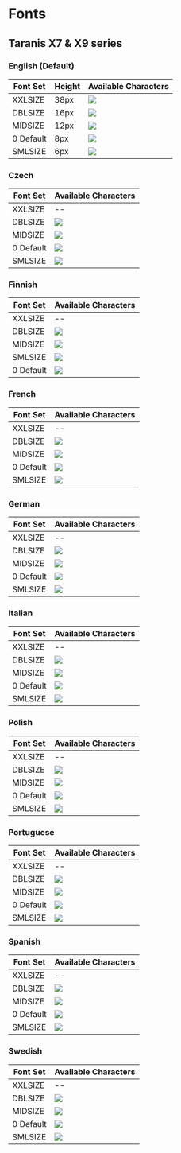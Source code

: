 # Fonts

## Taranis X7 & X9 series

### English (Default)

| Font Set  | Height | Available Characters                                                                            |
| --------- | ------ | ----------------------------------------------------------------------------------------------- |
| XXLSIZE   | 38px   | ![](https://raw.githubusercontent.com/opentx/opentx/2.2/radio/src/fonts/std/font_22x38_num.png) |
| DBLSIZE   | 16px   | ![](https://raw.githubusercontent.com/opentx/opentx/2.2/radio/src/fonts/std/font_10x14.png)     |
| MIDSIZE   | 12px   | ![](https://raw.githubusercontent.com/opentx/opentx/2.2/radio/src/fonts/std/font_08x10.png)     |
| 0 Default | 8px    | ![](https://raw.githubusercontent.com/opentx/opentx/2.2/radio/src/fonts/std/font_05x07.png)     |
| SMLSIZE   | 6px    | ![](https://raw.githubusercontent.com/opentx/opentx/2.2/radio/src/fonts/std/font_04x06.png)     |

### Czech

| Font Set  | Available Characters                                                                           |
| --------- | ---------------------------------------------------------------------------------------------- |
| XXLSIZE   | --                                                                                             |
| DBLSIZE   | ![](https://raw.githubusercontent.com/opentx/opentx/2.2/radio/src/fonts/std/font_cz_10x14.png) |
| MIDSIZE   | ![](https://raw.githubusercontent.com/opentx/opentx/2.2/radio/src/fonts/std/font_cz_08x10.png) |
| 0 Default | ![](https://raw.githubusercontent.com/opentx/opentx/2.2/radio/src/fonts/std/font_cz_05x07.png) |
| SMLSIZE   | ![](https://raw.githubusercontent.com/opentx/opentx/2.2/radio/src/fonts/std/font_cz_04x06.png) |

### Finnish

| Font Set  | Available Characters                                                                           |
| --------- | ---------------------------------------------------------------------------------------------- |
| XXLSIZE   | --                                                                                             |
| DBLSIZE   | ![](https://raw.githubusercontent.com/opentx/opentx/2.2/radio/src/fonts/std/font_fi_10x14.png) |
| MIDSIZE   | ![](https://raw.githubusercontent.com/opentx/opentx/2.2/radio/src/fonts/std/font_fi_08x10.png) |
| SMLSIZE   | ![](https://raw.githubusercontent.com/opentx/opentx/2.2/radio/src/fonts/std/font_fi_04x06.png) |
| 0 Default | ![](https://raw.githubusercontent.com/opentx/opentx/2.2/radio/src/fonts/std/font_fi_05x07.png) |

### French

| Font Set  | Available Characters                                                                           |
| --------- | ---------------------------------------------------------------------------------------------- |
| XXLSIZE   | --                                                                                             |
| DBLSIZE   | ![](https://raw.githubusercontent.com/opentx/opentx/2.2/radio/src/fonts/std/font_fr_10x14.png) |
| MIDSIZE   | ![](https://raw.githubusercontent.com/opentx/opentx/2.2/radio/src/fonts/std/font_fr_08x10.png) |
| 0 Default | ![](https://raw.githubusercontent.com/opentx/opentx/2.2/radio/src/fonts/std/font_fr_05x07.png) |
| SMLSIZE   | ![](https://raw.githubusercontent.com/opentx/opentx/2.2/radio/src/fonts/std/font_fr_04x06.png) |

### German

| Font Set  | Available Characters                                                                           |
| --------- | ---------------------------------------------------------------------------------------------- |
| XXLSIZE   | --                                                                                             |
| DBLSIZE   | ![](https://raw.githubusercontent.com/opentx/opentx/2.2/radio/src/fonts/std/font_de_10x14.png) |
| MIDSIZE   | ![](https://raw.githubusercontent.com/opentx/opentx/2.2/radio/src/fonts/std/font_de_08x10.png) |
| 0 Default | ![](https://raw.githubusercontent.com/opentx/opentx/2.2/radio/src/fonts/std/font_de_05x07.png) |
| SMLSIZE   | ![](https://raw.githubusercontent.com/opentx/opentx/2.2/radio/src/fonts/std/font_de_04x06.png) |

### Italian

| Font Set  | Available Characters                                                                           |
| --------- | ---------------------------------------------------------------------------------------------- |
| XXLSIZE   | --                                                                                             |
| DBLSIZE   | ![](https://raw.githubusercontent.com/opentx/opentx/2.2/radio/src/fonts/std/font_it_10x14.png) |
| MIDSIZE   | ![](https://raw.githubusercontent.com/opentx/opentx/2.2/radio/src/fonts/std/font_it_08x10.png) |
| 0 Default | ![](https://raw.githubusercontent.com/opentx/opentx/2.2/radio/src/fonts/std/font_it_05x07.png) |
| SMLSIZE   | ![](https://raw.githubusercontent.com/opentx/opentx/2.2/radio/src/fonts/std/font_it_04x06.png) |

### Polish

| Font Set  | Available Characters                                                                           |
| --------- | ---------------------------------------------------------------------------------------------- |
| XXLSIZE   | --                                                                                             |
| DBLSIZE   | ![](https://raw.githubusercontent.com/opentx/opentx/2.2/radio/src/fonts/std/font_pl_10x14.png) |
| MIDSIZE   | ![](https://raw.githubusercontent.com/opentx/opentx/2.2/radio/src/fonts/std/font_pl_08x10.png) |
| 0 Default | ![](https://raw.githubusercontent.com/opentx/opentx/2.2/radio/src/fonts/std/font_pl_05x07.png) |
| SMLSIZE   | ![](https://raw.githubusercontent.com/opentx/opentx/2.2/radio/src/fonts/std/font_pl_04x06.png) |

### Portuguese

| Font Set  | Available Characters                                                                           |
| --------- | ---------------------------------------------------------------------------------------------- |
| XXLSIZE   | --                                                                                             |
| DBLSIZE   | ![](https://raw.githubusercontent.com/opentx/opentx/2.2/radio/src/fonts/std/font_pt_10x14.png) |
| MIDSIZE   | ![](https://raw.githubusercontent.com/opentx/opentx/2.2/radio/src/fonts/std/font_pt_08x10.png) |
| 0 Default | ![](https://raw.githubusercontent.com/opentx/opentx/2.2/radio/src/fonts/std/font_pt_05x07.png) |
| SMLSIZE   | ![](https://raw.githubusercontent.com/opentx/opentx/2.2/radio/src/fonts/std/font_pt_04x06.png) |

### Spanish

| Font Set  | Available Characters                                                                           |
| --------- | ---------------------------------------------------------------------------------------------- |
| XXLSIZE   | --                                                                                             |
| DBLSIZE   | ![](https://raw.githubusercontent.com/opentx/opentx/2.2/radio/src/fonts/std/font_es_10x14.png) |
| MIDSIZE   | ![](https://raw.githubusercontent.com/opentx/opentx/2.2/radio/src/fonts/std/font_es_08x10.png) |
| 0 Default | ![](https://raw.githubusercontent.com/opentx/opentx/2.2/radio/src/fonts/std/font_es_05x07.png) |
| SMLSIZE   | ![](https://raw.githubusercontent.com/opentx/opentx/2.2/radio/src/fonts/std/font_es_04x06.png) |

### Swedish

| Font Set  | Available Characters                                                                           |
| --------- | ---------------------------------------------------------------------------------------------- |
| XXLSIZE   | --                                                                                             |
| DBLSIZE   | ![](https://raw.githubusercontent.com/opentx/opentx/2.2/radio/src/fonts/std/font_se_10x14.png) |
| MIDSIZE   | ![](https://raw.githubusercontent.com/opentx/opentx/2.2/radio/src/fonts/std/font_se_08x10.png) |
| 0 Default | ![](https://raw.githubusercontent.com/opentx/opentx/2.2/radio/src/fonts/std/font_se_05x07.png) |
| SMLSIZE   | ![](https://raw.githubusercontent.com/opentx/opentx/2.2/radio/src/fonts/std/font_se_04x06.png) |
